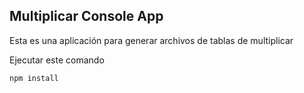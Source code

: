 ## Multiplicar Console App

Esta es una aplicación para generar archivos de tablas de
multiplicar

Ejecutar este comando

```
npm install
```